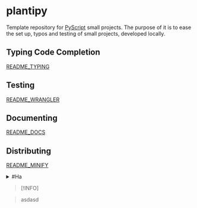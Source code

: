 # plantipy

Template repository for [PyScript](https://pyscript.net) small projects. 
The purpose of it is to ease the set up, typos and testing of small projects, developed locally.

## Typing Code Completion

[README_TYPING](README_TYPING.md)
## Testing

[README_WRANGLER](README_WRANGLER.md)
## Documenting

[README_DOCS](README_DOCS.md)

## Distributing

[README_MINIFY](README_MINIFY.md)

<details>
<summary>#Ha</summary>
something
</details>


> [!INFO]


> asdasd




